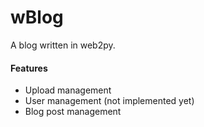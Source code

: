 # wBlog

A blog written in web2py.

#### Features
- Upload management
- User management (not implemented yet)
- Blog post management
